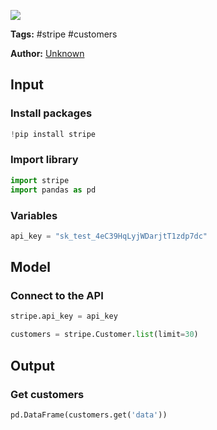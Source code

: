 <a href="https://app.naas.ai/user-redirect/naas/downloader?url=https://raw.githubusercontent.com/jupyter-naas/awesome-notebooks/master/Stripe/Stripe_Get_customers.ipynb" target="_parent"><img src="https://naasai-public.s3.eu-west-3.amazonaws.com/open_in_naas.svg"/></a>

**Tags:** #stripe #customers

**Author:** [Unknown](https://www.linkedin.com/company/naas-ai/)

## Input

### Install packages


```python
!pip install stripe
```

### Import library


```python
import stripe
import pandas as pd
```

### Variables


```python
api_key = "sk_test_4eC39HqLyjWDarjtT1zdp7dc"
```

## Model

### Connect to the API


```python
stripe.api_key = api_key
```


```python
customers = stripe.Customer.list(limit=30)
```

## Output

### Get customers


```python
pd.DataFrame(customers.get('data'))
```
